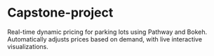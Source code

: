 # Capstone-project
Real-time dynamic pricing for parking lots using Pathway and Bokeh. Automatically adjusts prices based on demand, with live interactive visualizations.
